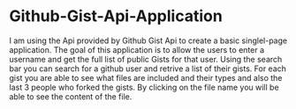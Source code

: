 # Github-Gist-Api-Application
I am using the Api provided by Github Gist Api to create a basic singlel-page application. The goal of this application is to allow the users to enter a username and get the full list of public Gists for that user.
Using the search bar you can search for a github user and retrive a list of their gists.
For each gist you are able to see what files are included and their types and also the last 3 people who forked the gists. 
By clicking on the file name you will be able to see the content of the file.

